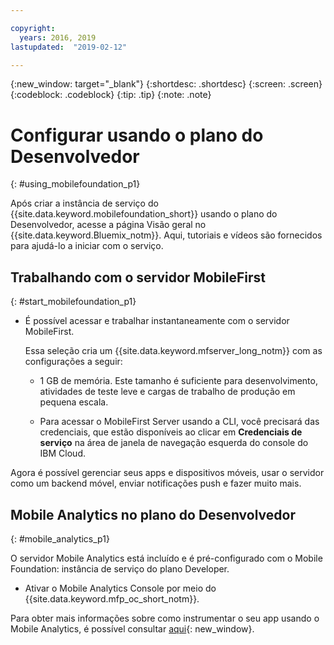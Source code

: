 ```yaml
---

copyright:
  years: 2016, 2019
lastupdated:  "2019-02-12"

---
```


{:new_window: target="_blank"}
{:shortdesc: .shortdesc}
{:screen:  .screen}
{:codeblock:  .codeblock}
{:tip: .tip}
{:note: .note}

#	Configurar usando o plano do Desenvolvedor
{: #using_mobilefoundation_p1}

Após criar a instância de serviço do {{site.data.keyword.mobilefoundation_short}} usando o plano do Desenvolvedor, acesse a página Visão geral no {{site.data.keyword.Bluemix_notm}}. Aqui, tutoriais e vídeos são fornecidos para ajudá-lo a iniciar com o serviço.

## Trabalhando com o servidor MobileFirst
{: #start_mobilefoundation_p1}
* É possível acessar e trabalhar instantaneamente com o servidor MobileFirst.

  Essa seleção cria um {{site.data.keyword.mfserver_long_notm}} com as configurações a seguir:
  *	1 GB de memória. Este tamanho é suficiente para desenvolvimento, atividades de teste leve e cargas de trabalho de produção em pequena escala.

  * Para acessar o MobileFirst Server usando a CLI, você precisará das credenciais, que estão disponíveis ao clicar em **Credenciais de serviço** na área de janela de navegação esquerda do console do IBM Cloud.

Agora é possível gerenciar seus apps e dispositivos móveis, usar o servidor como um backend móvel, enviar notificações push e fazer muito mais.

## Mobile Analytics no plano do Desenvolvedor
{: #mobile_analytics_p1}

O servidor Mobile Analytics está incluído e é pré-configurado com o Mobile Foundation: instância de serviço do plano Developer.

* Ativar o Mobile Analytics Console por meio do {{site.data.keyword.mfp_oc_short_notm}}.

Para obter mais informações sobre como instrumentar o seu app usando o Mobile Analytics, é possível consultar [aqui](/docs/services/mobilefoundation?topic=mobilefoundation-instrument_your_app#instrument_your_app){: new_window}.

